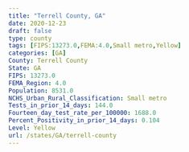 ```yaml
---
title: "Terrell County, GA"
date: 2020-12-23
draft: false
type: county
tags: [FIPS:13273.0,FEMA:4.0,Small metro,Yellow]
categories: [GA]
County: Terrell County
State: GA
FIPS: 13273.0
FEMA_Region: 4.0
Population: 8531.0
NCHS_Urban_Rural_Classification: Small metro
Tests_in_prior_14_days: 144.0
Fourteen_day_test_rate_per_100000: 1688.0
Percent_Positivity_in_prior_14_days: 0.104
Level: Yellow
url: /states/GA/terrell-county
---
```



